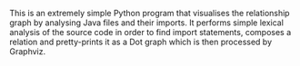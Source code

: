 This is an extremely simple Python program that visualises the relationship graph by analysing Java files and their imports. It performs simple lexical analysis of the source code in order to find import statements, composes a relation and pretty-prints it as a Dot graph which is then processed by Graphviz.
